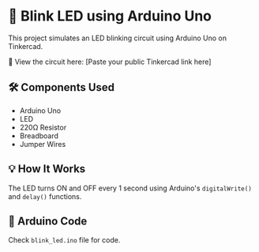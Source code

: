 # 🔌 Blink LED using Arduino Uno

This project simulates an LED blinking circuit using Arduino Uno on Tinkercad.

🔗 View the circuit here: [Paste your public Tinkercad link here]

## 🛠 Components Used
- Arduino Uno
- LED
- 220Ω Resistor
- Breadboard
- Jumper Wires

## 💡 How It Works
The LED turns ON and OFF every 1 second using Arduino's `digitalWrite()` and `delay()` functions.

## 🔧 Arduino Code
Check `blink_led.ino` file for code.
